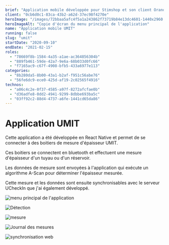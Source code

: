 ```yaml
---
brief: "Application mobile développée pour Stimshop et son client Orano permettant de gérer les boitiers de mesure d'épaisseur UMIT"
client: "0cb6d0c1-83ca-43b2-a62d-37ec98f4270e"
heroImage: "/images/72bbaa5afc4f5a1a243862f73719b84e13dc4601-1440x2960.jpg"
heroImageAlt: "Copie d'écran du menu principal de l'application"
name: "Application mobile UMIT"
running: false
slug: "umit"
startDate: "2020-09-10"
endDate: "2021-02-15"
roles:
  - "78669f8b-1584-4a35-a1ae-ac364856304b"
  - "889fb461-59de-42a7-9e6a-68b033d0fc66"
  - "f7165ac9-c67f-4908-bfb5-433a6977e113"
categories:
  - "8b280da5-8b00-43a1-b2af-f951c56abe76"
  - "56fe6dc9-ece0-425d-af19-2c02565f4916"
technos:
  - "a06c4c2e-0f37-4585-a97f-8272afcfae0b"
  - "d36adfe8-0dd2-4941-9299-8dbbe693ba5c"
  - "03ff92c2-88d4-4737-a6fe-1441cd65da86"
---
```


# Application UMIT

Cette application a été développée en React Native et permet de se connecter à des boitiers de mesure d'épaisseur UMIT.

Ces boitiers se connectent en bluetooth et effectuent une mesure d'épaisseur d'un tuyau ou d'un réservoir.

Les données de mesure sont envoyées à l'application qui exécute un algorithme A-Scan pour déterminer l'épaisseur mesurée.

Cette mesure et les données sont ensuite synchronisables avec le serveur UCheckIn que j'ai également développé.

![menu principal de l'application]("/images/72bbaa5afc4f5a1a243862f73719b84e13dc4601-1440x2960.jpg")

![Détection]("/images/a51fc2c09f8527f6fcc6530aeefdcb5c72ec2f47-1440x2960.jpg")

![mesure]("/images/ce9708ea214ea7d4bf7717c98e9c4c5906563aef-1440x2960.jpg")

![Journal des mesures]("/images/2d2c9d863c1f1116cb4566d955eb94e73c558eb9-1440x2960.jpg")

![synchronisation web]("/images/d969eb9b41b88b1f20b0bd03111da6cb7ce9e66a-1440x2960.jpg")
